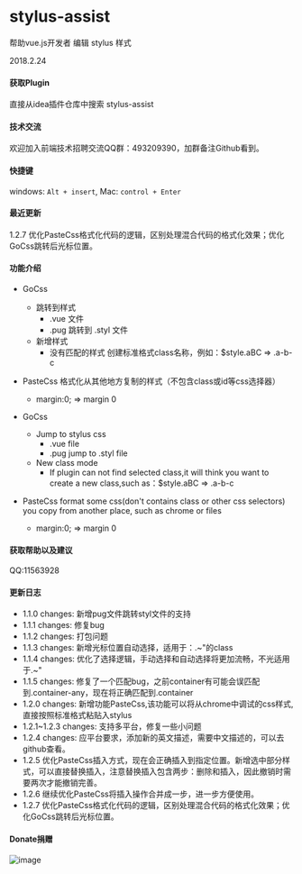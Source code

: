 # stylus-assist
帮助vue.js开发者 编辑 stylus 样式

2018.2.24

#### 获取Plugin
直接从idea插件仓库中搜索 stylus-assist

#### 技术交流
欢迎加入前端技术招聘交流QQ群：493209390，加群备注Github看到。

#### 快捷键
windows: `Alt + insert`, Mac: `control + Enter`

#### 最近更新
1.2.7 优化PasteCss格式化代码的逻辑，区别处理混合代码的格式化效果；优化GoCss跳转后光标位置。

#### 功能介绍
* GoCss 
    * 跳转到样式
        * .vue 文件
        * .pug 跳转到 .styl 文件
    * 新增样式
        * 没有匹配的样式 创建标准格式class名称，例如：$style.aBC => .a-b-c
* PasteCss 格式化从其他地方复制的样式（不包含class或id等css选择器）
    * margin:0;  =>  margin 0
    
* GoCss
    * Jump to stylus css
         * .vue file
         * .pug jump to .styl file
    * New class mode
         * If plugin can not find selected class,it will think you want to create a new class,such as：$style.aBC =&gt; .a-b-c
* PasteCss format some css(don't contains class or other css selectors) you copy from another place, such as chrome or files
    * margin:0;  =&gt;  margin 0

#### 获取帮助以及建议
QQ:11563928

#### 更新日志
* 1.1.0 changes: 新增pug文件跳转styl文件的支持
* 1.1.1 changes: 修复bug
* 1.1.2 changes: 打包问题
* 1.1.3 changes: 新增光标位置自动选择，适用于：.~"的class
* 1.1.4 changes: 优化了选择逻辑，手动选择和自动选择将更加流畅，不光适用于.~"
* 1.1.5 changes: 修复了一个匹配bug，之前container有可能会误匹配到.container-any，现在将正确匹配到.container
* 1.2.0 changes: 新增功能PasteCss,该功能可以将从chrome中调试的css样式,直接按照标准格式粘贴入stylus
* 1.2.1~1.2.3 changes: 支持多平台，修复一些小问题
* 1.2.4 changes: 应平台要求，添加新的英文描述，需要中文描述的，可以去github查看。
* 1.2.5 优化PasteCss插入方式，现在会正确插入到指定位置。新增选中部分样式，可以直接替换插入，注意替换插入包含两步：删除和插入，因此撤销时需要两次才能撤销完善。
* 1.2.6 继续优化PasteCss将插入操作合并成一步，进一步方便使用。
* 1.2.7 优化PasteCss格式化代码的逻辑，区别处理混合代码的格式化效果；优化GoCss跳转后光标位置。

#### Donate捐赠
![image](https://user-images.githubusercontent.com/13230237/35954042-88d45846-0cc2-11e8-98a3-29adb4f0be9a.png)

